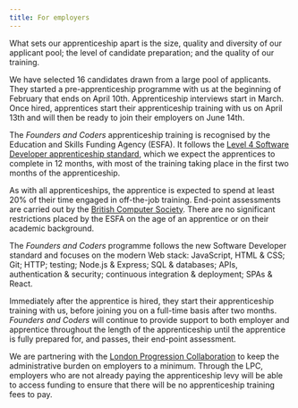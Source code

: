 ```yaml
---
title: For employers
---
```


What sets our apprenticeship apart is the size, quality and diversity of our applicant pool; the level of candidate preparation; and the quality of our training.

We have selected 16 candidates drawn from a large pool of applicants. They started a pre-apprenticeship programme with us at the beginning of February that ends on April 10th. Apprenticeship interviews start in March. Once hired, apprentices start their apprenticeship training with us on April 13th and will then be ready to join their employers on June 14th.

The _Founders and Coders_ apprenticeship training is recognised by the Education and Skills Funding Agency (ESFA). It follows the [Level 4 Software Developer apprenticeship standard](https://www.instituteforapprenticeships.org/media/4392/software-developer-st0116-standard.pdf), which we expect the apprentices to complete in 12 months, with most of the training taking place in the first two months of the apprenticeship.

As with all apprenticeships, the apprentice is expected to spend at least 20% of their time engaged in off-the-job training. End-point assessments are carried out by the [British Computer Society](https://www.bcs.org/deliver-and-teach-qualifications/training-providers-and-adult-education-centres/deliver-digital-it-apprenticeships/end-point-assessment-for-training-providers/). There are no significant restrictions placed by the ESFA on the age of an apprentice or on their academic background.

The _Founders and Coders_ programme follows the new Software Developer standard and focuses on the modern Web stack: JavaScript, HTML & CSS; Git; HTTP; testing; Node.js & Express; SQL & databases; APIs, authentication & security; continuous integration & deployment; SPAs & React.

Immediately after the apprentice is hired, they start their apprenticeship training with us, before joining you on a full-time basis after two months. _Founders and Coders_ will continue to provide support to both employer and apprentice throughout the length of the apprenticeship until the apprentice is fully prepared for, and passes, their end-point assessment.

We are partnering with the [London Progression Collaboration](https://www.thelpc.uk/) to keep the administrative burden on employers to a minimum. Through the LPC, employers who are not already paying the apprenticeship levy will be able to access funding to ensure that there will be no apprenticeship training fees to pay.
